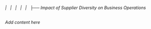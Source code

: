 ###### |   |   |   |   |   ├── Impact of Supplier Diversity on Business Operations

*Add content here*